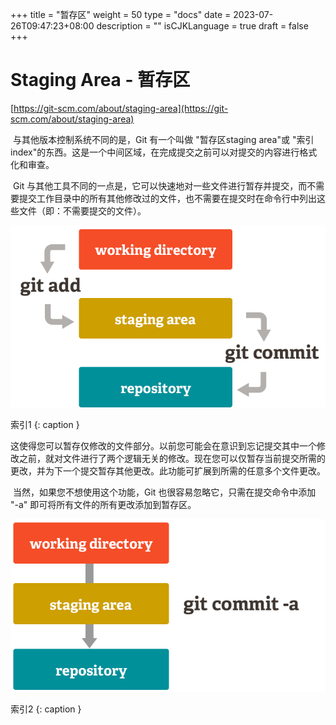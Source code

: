 +++
title = "暂存区"
weight = 50
type = "docs"
date = 2023-07-26T09:47:23+08:00
description = ""
isCJKLanguage = true
draft = false
+++


# Staging Area - 暂存区

[https://git-scm.com/about/staging-area](https://git-scm.com/about/staging-area)

​	与其他版本控制系统不同的是，Git 有一个叫做 "暂存区staging area"或 "索引index"的东西。这是一个中间区域，在完成提交之前可以对提交的内容进行格式化和审查。

​	Git 与其他工具不同的一点是，它可以快速地对一些文件进行暂存并提交，而不需要提交工作目录中的所有其他修改过的文件，也不需要在提交时在命令行中列出这些文件（即：不需要提交的文件）。

![Index 1](StagingArea_img/index1@2x.png)

索引1
{: caption }

​	这使得您可以暂存仅修改的文件部分。以前您可能会在意识到忘记提交其中一个修改之前，就对文件进行了两个逻辑无关的修改。现在您可以仅暂存当前提交所需的更改，并为下一个提交暂存其他更改。此功能可扩展到所需的任意多个文件更改。

​	当然，如果您不想使用这个功能，Git 也很容易忽略它，只需在提交命令中添加 "-a" 即可将所有文件的所有更改添加到暂存区。

![Index 2](StagingArea_img/index2@2x.png)

索引2
{: caption }